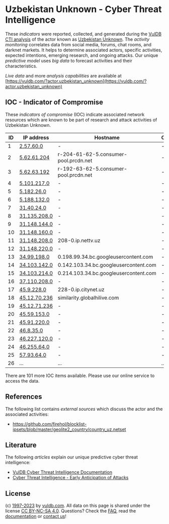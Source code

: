# Uzbekistan Unknown - Cyber Threat Intelligence

These _indicators_ were reported, collected, and generated during the [VulDB CTI analysis](https://vuldb.com/?kb.cti) of the actor known as [Uzbekistan Unknown](https://vuldb.com/?actor.uzbekistan_unknown). The _activity monitoring_ correlates data from social media, forums, chat rooms, and darknet markets. It helps to determine associated actors, specific activities, expected intentions, emerging research, and ongoing attacks. Our unique _predictive model_ uses _big data_ to forecast activities and their characteristics.

_Live data_ and more _analysis capabilities_ are available at [https://vuldb.com/?actor.uzbekistan_unknown](https://vuldb.com/?actor.uzbekistan_unknown)

## IOC - Indicator of Compromise

These _indicators of compromise_ (IOC) indicate associated network resources which are known to be part of research and attack activities of Uzbekistan Unknown.

ID | IP address | Hostname | Campaign | Confidence
-- | ---------- | -------- | -------- | ----------
1 | [2.57.60.0](https://vuldb.com/?ip.2.57.60.0) | - | - | High
2 | [5.62.61.204](https://vuldb.com/?ip.5.62.61.204) | r-204-61-62-5.consumer-pool.prcdn.net | - | High
3 | [5.62.63.192](https://vuldb.com/?ip.5.62.63.192) | r-192-63-62-5.consumer-pool.prcdn.net | - | High
4 | [5.101.217.0](https://vuldb.com/?ip.5.101.217.0) | - | - | High
5 | [5.182.26.0](https://vuldb.com/?ip.5.182.26.0) | - | - | High
6 | [5.188.132.0](https://vuldb.com/?ip.5.188.132.0) | - | - | High
7 | [31.40.24.0](https://vuldb.com/?ip.31.40.24.0) | - | - | High
8 | [31.135.208.0](https://vuldb.com/?ip.31.135.208.0) | - | - | High
9 | [31.148.144.0](https://vuldb.com/?ip.31.148.144.0) | - | - | High
10 | [31.148.160.0](https://vuldb.com/?ip.31.148.160.0) | - | - | High
11 | [31.148.208.0](https://vuldb.com/?ip.31.148.208.0) | 208-0.ip.nettv.uz | - | High
12 | [31.148.220.0](https://vuldb.com/?ip.31.148.220.0) | - | - | High
13 | [34.99.198.0](https://vuldb.com/?ip.34.99.198.0) | 0.198.99.34.bc.googleusercontent.com | - | Medium
14 | [34.103.142.0](https://vuldb.com/?ip.34.103.142.0) | 0.142.103.34.bc.googleusercontent.com | - | Medium
15 | [34.103.214.0](https://vuldb.com/?ip.34.103.214.0) | 0.214.103.34.bc.googleusercontent.com | - | Medium
16 | [37.110.208.0](https://vuldb.com/?ip.37.110.208.0) | - | - | High
17 | [45.9.228.0](https://vuldb.com/?ip.45.9.228.0) | 228-0.ip.citynet.uz | - | High
18 | [45.12.70.236](https://vuldb.com/?ip.45.12.70.236) | similarity.globalhilive.com | - | High
19 | [45.12.71.236](https://vuldb.com/?ip.45.12.71.236) | - | - | High
20 | [45.59.153.0](https://vuldb.com/?ip.45.59.153.0) | - | - | High
21 | [45.91.220.0](https://vuldb.com/?ip.45.91.220.0) | - | - | High
22 | [46.8.35.0](https://vuldb.com/?ip.46.8.35.0) | - | - | High
23 | [46.227.120.0](https://vuldb.com/?ip.46.227.120.0) | - | - | High
24 | [46.255.64.0](https://vuldb.com/?ip.46.255.64.0) | - | - | High
25 | [57.93.64.0](https://vuldb.com/?ip.57.93.64.0) | - | - | High
26 | ... | ... | ... | ...

There are 101 more IOC items available. Please use our online service to access the data.

## References

The following list contains _external sources_ which discuss the actor and the associated activities:

* https://github.com/firehol/blocklist-ipsets/blob/master/geolite2_country/country_uz.netset

## Literature

The following _articles_ explain our unique predictive cyber threat intelligence:

* [VulDB Cyber Threat Intelligence Documentation](https://vuldb.com/?kb.cti)
* [Cyber Threat Intelligence - Early Anticipation of Attacks](https://www.scip.ch/en/?labs.20201022)

## License

(c) [1997-2023](https://vuldb.com/?kb.changelog) by [vuldb.com](https://vuldb.com/?kb.about). All data on this page is shared under the license [CC BY-NC-SA 4.0](https://creativecommons.org/licenses/by-nc-sa/4.0/). Questions? Check the [FAQ](https://vuldb.com/?kb.faq), read the [documentation](https://vuldb.com/?kb) or [contact us](https://vuldb.com/?contact)!

